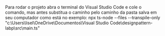 Para rodar o projeto abra o terminal do Visual Studio Code e cole o comando, mas antes substitua o caminho pelo caminho da pasta salva em seu computador como está no exemplo: 
npx ts-node --files --transpile-only "c:\Users\lisel\OneDrive\Documentos\Visual Studio Code\designpattern-labp\src\main.ts"